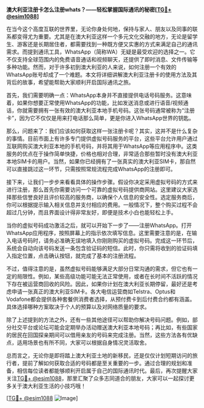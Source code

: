 **澳大利亚注册卡怎么注册whats？——轻松掌握国际通讯的秘密[[TG💪+ @esim1088](https://t.me/s/esim1088)]**

在当今这个高度互联的世界里，无论你身处何地，保持与家人、朋友以及同事的联系都变得尤为重要。尤其是在澳大利亚这样一个多元文化交融的地方，无论是留学生、游客还是长期居住者，都需要找到一种既方便又实惠的方式来满足自己的通讯需求。而提到通讯工具，WhatsApp（简称WA）无疑是最受欢迎的选择之一。它不仅支持全球范围内的免费语音通话和视频聊天，还提供了即时消息、文件传输等多种功能。然而，对于许多初到澳大利亚的人来说，如何注册一个有效的WhatsApp账号却成了一个难题。本文将详细讲解澳大利亚注册卡的使用方法及其背后的故事，希望能帮助大家顺利开启国际通讯之旅。

首先，我们需要明确一点：WhatsApp本身并不直接提供电话号码服务。这意味着，如果你想要正常使用WhatsApp的功能，比如发送消息或进行语音/视频通话，你就需要拥有一张有效的澳大利亚本地手机号码。这张号码通常被称为“注册卡”，因为它不仅仅是用来打电话那么简单，更是你进入WhatsApp世界的钥匙。

那么，问题来了：我们应该如何获取这样一张注册卡呢？其实，这并不是什么复杂的事情。目前市面上有许多专门提供虚拟号码服务的平台，这些平台允许用户通过互联网购买澳大利亚本地的手机号码，并将其用于WhatsApp等应用程序中。这类服务的优点在于操作简单快捷，价格也相对合理，非常适合那些暂时没有澳大利亚本地SIM卡的用户。当然，如果你已经拥有了一张真实的澳大利亚SIM卡，那自然可以直接跳过这一环节，只需按照常规流程完成WhatsApp的注册即可。

接下来，让我们一步步来看看具体的操作步骤。假设你决定采用虚拟号码的方式来进行注册，那么首先你需要访问一个可靠的虚拟号码提供商网站。这里建议大家选择那些信誉良好且评价较高的服务商，以确保个人信息的安全性。选定服务商后，你可以根据提示输入相关信息并支付相应的费用。一般情况下，整个购买过程不会超过几分钟，而且界面设计得非常友好，即便是技术小白也能轻松上手。

当你的虚拟号码成功激活之后，就可以开始下一步了——注册WhatsApp。打开WhatsApp应用程序，按照屏幕上的指示依次填写信息。这里需要注意的是，在输入电话号码时，请务必准确无误地填入你刚刚购买的虚拟号码。完成这一环节后，系统会自动向该号码发送一条包含验证码的短信。此时，你只需将收到的验证码填入指定位置，点击确认按钮，就完成了基本的注册流程。

不过，值得注意的是，虽然虚拟号码能够满足大部分日常沟通的需求，但它也有一定的局限性。例如，某些高级功能可能无法正常使用，或者在长时间不活跃的情况下存在被运营商回收的风险。因此，如果你计划在澳大利亚长期停留，最好还是考虑申请一张真正的澳大利亚SIM卡。各大电信运营商如Telstra、Optus和Vodafone都会提供各种套餐供消费者选择，从预付费卡到后付费合约都有涵盖。具体选择哪种方案取决于个人的预算以及对网络质量的要求。

除了上述提到的方法之外，还有一些其他途径可以帮助你解决号码问题。例如，部分社交平台或论坛可能会定期举办活动赠送澳大利亚本地号码；再比如，有些国家的居民在回国探亲期间可以借用亲友的号码来完成注册。当然，这些方法各有优缺点，适用场景也有所不同，大家可以根据自身情况灵活取舍。

总而言之，无论你是即将踏上澳大利亚土地的新移民，还是仅仅计划短期访问的旅行者，提前了解如何获取合适的号码都是至关重要的一步。通过合理的规划和准备，相信每位读者都能够顺利开启属于自己的国际通讯时代。最后，再次提醒大家关注[TG💪+ @esim1088](https://t.me/s/esim1088)，那里汇聚了众多志同道合的朋友，大家可以一起探讨更多关于澳大利亚生活的小技巧哦！

[[TG💪+ @esim1088](https://t.me/s/esim1088) ![Image](https://i.postimg.cc/4NQfJmqS/Snipaste-2025-05-13-00-14-12.png)]